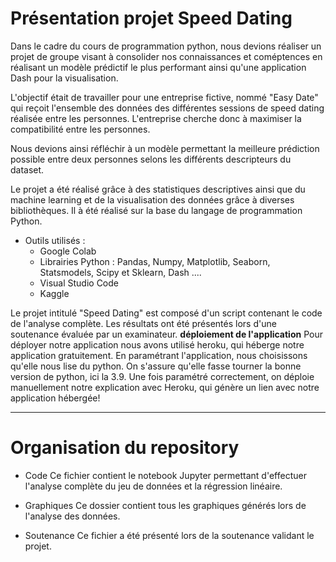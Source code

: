 # Présentation projet Speed Dating

Dans le cadre du cours de programmation python, nous devions réaliser un projet de groupe visant à consolider nos connaissances et coméptences en réalisant un modèle prédictif le plus performant ainsi qu'une application Dash pour la visualisation. 

L'objectif était de travailler pour une entreprise fictive, nommé "Easy Date" qui reçoit l'ensemble des données des différentes sessions de speed dating réalisée entre les personnes. L'entreprise cherche donc à maximiser la compatibilité entre les personnes. 

Nous devions ainsi réfléchir à un modèle permettant la meilleure prédiction possible entre deux personnes selons les différents descripteurs du dataset.

Le projet a été réalisé grâce à des statistiques descriptives ainsi que du machine learning et de la visualisation des données grâce à diverses bibliothèques. Il à été réalisé sur la base du langage de programmation Python.

* Outils utilisés :
  - Google Colab
  - Librairies Python : Pandas, Numpy, Matplotlib, Seaborn, Statsmodels, Scipy et Sklearn, Dash ....
  - Visual Studio Code
  - Kaggle

Le projet intitulé "Speed Dating" est composé d'un script contenant le code de l'analyse complète. Les résultats ont été présentés lors d'une soutenance évaluée par un examinateur.
**déploiement de l'application**
Pour déployer notre application nous avons utilisé heroku, qui héberge notre application gratuitement. En paramétrant l'application, nous choisissons qu'elle nous lise du python. On s'assure qu'elle fasse tourner la bonne version de python, ici la 3.9. Une fois paramétré correctement, on déploie manuellement notre explication avec Heroku, qui génère un lien avec notre application hébergée!
***
# Organisation du repository 

- Code
Ce fichier contient le notebook Jupyter permettant d'effectuer l'analyse complète du jeu de données et la régression linéaire.

- Graphiques
Ce dossier contient tous les graphiques générés lors de l'analyse des données.

- Soutenance
Ce fichier a été présenté lors de la soutenance validant le projet.
